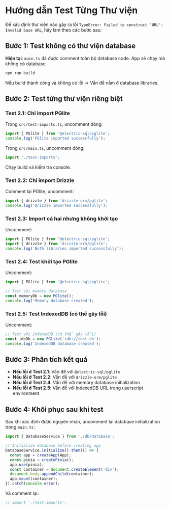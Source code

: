# Hướng dẫn Test Từng Thư viện

Để xác định thư viện nào gây ra lỗi `TypeError: Failed to construct 'URL': Invalid base URL`, hãy làm theo các bước sau:

## Bước 1: Test không có thư viện database

**Hiện tại**: `main.ts` đã được comment toàn bộ database code. App sẽ chạy mà không có database.

```bash
npm run build
```

Nếu build thành công và không có lỗi → Vấn đề nằm ở database libraries.

## Bước 2: Test từng thư viện riêng biệt

### Test 2.1: Chỉ import PGlite

Trong `src/test-imports.ts`, uncomment dòng:
```typescript
import { PGlite } from '@electric-sql/pglite';
console.log('PGlite imported successfully');
```

Trong `src/main.ts`, uncomment dòng:
```typescript
import './test-imports';
```

Chạy build và kiểm tra console.

### Test 2.2: Chỉ import Drizzle

Comment lại PGlite, uncomment:
```typescript
import { drizzle } from 'drizzle-orm/pglite';
console.log('Drizzle imported successfully');
```

### Test 2.3: Import cả hai nhưng không khởi tạo

Uncomment:
```typescript
import { PGlite } from '@electric-sql/pglite';
import { drizzle } from 'drizzle-orm/pglite';
console.log('Both libraries imported successfully');
```

### Test 2.4: Test khởi tạo PGlite

Uncomment:
```typescript
import { PGlite } from '@electric-sql/pglite';

// Test với memory database
const memoryDb = new PGlite();
console.log('Memory database created');
```

### Test 2.5: Test IndexedDB (có thể gây lỗi)

Uncomment:
```typescript
// Test với IndexedDB (có thể gây lỗi)
const idbDb = new PGlite('idb://test-db');
console.log('IndexedDB database created');
```

## Bước 3: Phân tích kết quả

- **Nếu lỗi ở Test 2.1**: Vấn đề với `@electric-sql/pglite`
- **Nếu lỗi ở Test 2.2**: Vấn đề với `drizzle-orm/pglite`
- **Nếu lỗi ở Test 2.4**: Vấn đề với memory database initialization
- **Nếu lỗi ở Test 2.5**: Vấn đề với IndexedDB URL trong userscript environment

## Bước 4: Khôi phục sau khi test

Sau khi xác định được nguyên nhân, uncomment lại database initialization trong `main.ts`:

```typescript
import { DatabaseService } from './db/database';

// Initialize database before creating app
DatabaseService.initialize().then(() => {
  const app = createApp(App);
  const pinia = createPinia();
  app.use(pinia);
  const container = document.createElement('div');
  document.body.appendChild(container);
  app.mount(container);
}).catch(console.error);
```

Và comment lại:
```typescript
// import './test-imports';
```